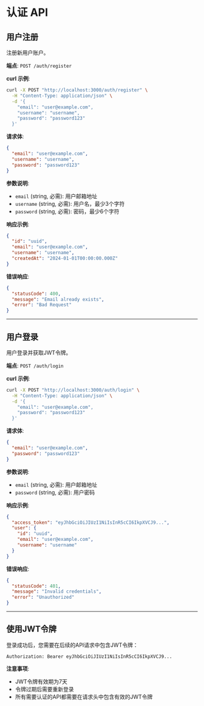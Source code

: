 # 认证 API

## 用户注册

注册新用户账户。

**端点**: `POST /auth/register`

**curl 示例**:
```bash
curl -X POST "http://localhost:3000/auth/register" \
  -H "Content-Type: application/json" \
  -d '{
    "email": "user@example.com",
    "username": "username",
    "password": "password123"
  }'
```

**请求体**:
```json
{
  "email": "user@example.com",
  "username": "username",
  "password": "password123"
}
```

**参数说明**:
- `email` (string, 必需): 用户邮箱地址
- `username` (string, 必需): 用户名，最少3个字符
- `password` (string, 必需): 密码，最少6个字符

**响应示例**:
```json
{
  "id": "uuid",
  "email": "user@example.com",
  "username": "username",
  "createdAt": "2024-01-01T00:00:00.000Z"
}
```

**错误响应**:
```json
{
  "statusCode": 400,
  "message": "Email already exists",
  "error": "Bad Request"
}
```

---

## 用户登录

用户登录并获取JWT令牌。

**端点**: `POST /auth/login`

**curl 示例**:
```bash
curl -X POST "http://localhost:3000/auth/login" \
  -H "Content-Type: application/json" \
  -d '{
    "email": "user@example.com",
    "password": "password123"
  }'
```

**请求体**:
```json
{
  "email": "user@example.com",
  "password": "password123"
}
```

**参数说明**:
- `email` (string, 必需): 用户邮箱地址
- `password` (string, 必需): 用户密码

**响应示例**:
```json
{
  "access_token": "eyJhbGciOiJIUzI1NiIsInR5cCI6IkpXVCJ9...",
  "user": {
    "id": "uuid",
    "email": "user@example.com",
    "username": "username"
  }
}
```

**错误响应**:
```json
{
  "statusCode": 401,
  "message": "Invalid credentials",
  "error": "Unauthorized"
}
```

---

## 使用JWT令牌

登录成功后，您需要在后续的API请求中包含JWT令牌：

```
Authorization: Bearer eyJhbGciOiJIUzI1NiIsInR5cCI6IkpXVCJ9...
```

**注意事项**:
- JWT令牌有效期为7天
- 令牌过期后需要重新登录
- 所有需要认证的API都需要在请求头中包含有效的JWT令牌 